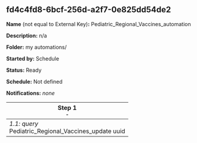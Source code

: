 ## fd4c4fd8-6bcf-256d-a2f7-0e825dd54de2

**Name** (not equal to External Key)**:** Pediatric_Regional_Vaccines_automation

**Description:** n/a

**Folder:** my automations/

**Started by:** Schedule

**Status:** Ready

**Schedule:** Not defined

**Notifications:** _none_


| Step 1<br>_<small>-</small>_ |
| --- |
| _1.1: query_<br>Pediatric_Regional_Vaccines_update uuid |
